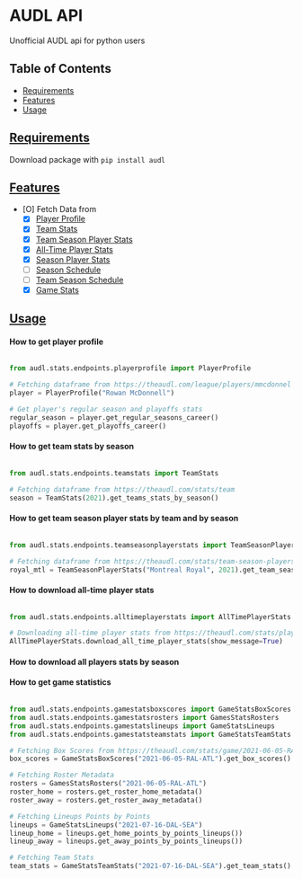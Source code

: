 # AUDL API

Unofficial AUDL api for python users

## Table of Contents

- [Requirements](#requirements)
- [Features](#features)
- [Usage](#usage)


## [Requirements](#requirements)

Download package with `` pip install audl ``

## [Features](#features)

- [O] Fetch Data from
	- [X] [Player Profile](https://theaudl.com/league/players/mmcdonnel)
	- [X] [Team Stats](https://theaudl.com/stats/team?year=1)
	- [X] [Team Season Player Stats](https://theaudl.com/stats/team-season-players)
	- [X] [All-Time Player Stats](https://theaudl.com/stats/players-all-time)
	- [X] [Season Player Stats](https://theaudl.com/stats/player-season)
	- [ ] [Season Schedule](https://theaudl.com/league/schedule/week)
	- [ ] [Team Season Schedule](https://theaudl.com/hustle/schedule)
	- [X] [Game Stats](https://theaudl.com/stats/team-game-stats)

## [Usage](#usage)


#### How to get player profile

```python

from audl.stats.endpoints.playerprofile import PlayerProfile

# Fetching dataframe from https://theaudl.com/league/players/mmcdonnel
player = PlayerProfile("Rowan McDonnell")

# Get player's regular season and playoffs stats
regular_season = player.get_regular_seasons_career()
playoffs = player.get_playoffs_career()
```

#### How to get team stats by season

```python

from audl.stats.endpoints.teamstats import TeamStats

# Fetching dataframe from https://theaudl.com/stats/team
season = TeamStats(2021).get_teams_stats_by_season()
```

#### How to get team season player stats by team and by season

```python

from audl.stats.endpoints.teamseasonplayerstats import TeamSeasonPlayerStats

# Fetching dataframe from https://theaudl.com/stats/team-season-players?year=1&aw_team_id=12
royal_mtl = TeamSeasonPlayerStats("Montreal Royal", 2021).get_team_season_player_stats()
```

#### How to download all-time player stats

```python

from audl.stats.endpoints.alltimeplayerstats import AllTimePlayerStats

# Downloading all-time player stats from https://theaudl.com/stats/players-all-time as .csv file
AllTimePlayerStats.download_all_time_player_stats(show_message=True)
```

#### How to download all players stats by season


#### How to get game statistics

```python

from audl.stats.endpoints.gamestatsboxscores import GameStatsBoxScores
from audl.stats.endpoints.gamestatsrosters import GamesStatsRosters
from audl.stats.endpoints.gamestatslineups import GameStatsLineups
from audl.stats.endpoints.gamestatsteamstats import GameStatsTeamStats

# Fetching Box Scores from https://theaudl.com/stats/game/2021-06-05-RAL-ATL
box_scores = GameStatsBoxScores("2021-06-05-RAL-ATL").get_box_scores()

# Fetching Roster Metadata
rosters = GamesStatsRosters("2021-06-05-RAL-ATL")
roster_home = rosters.get_roster_home_metadata()
roster_away = rosters.get_roster_away_metadata()

# Fetching Lineups Points by Points
lineups = GameStatsLineups("2021-07-16-DAL-SEA")
lineup_home = lineups.get_home_points_by_points_lineups())
lineup_away = lineups.get_away_points_by_points_lineups())

# Fetching Team Stats
team_stats = GameStatsTeamStats("2021-07-16-DAL-SEA").get_team_stats()
```


